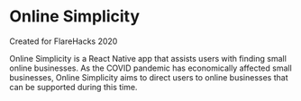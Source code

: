 # Online Simplicity

Created for FlareHacks 2020

Online Simplicity is a React Native app that assists users with finding small online businesses. As the COVID pandemic has economically affected small businesses,
Online Simplicity aims to direct users to online businesses that can be supported during this time. 
